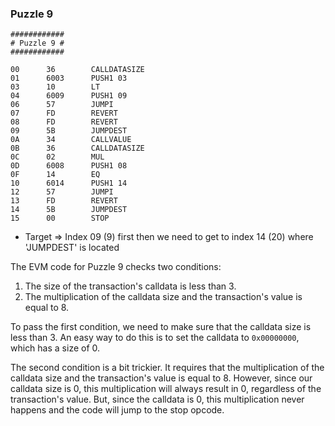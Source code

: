 ### Puzzle 9

```assembly
############
# Puzzle 9 #
############

00      36        CALLDATASIZE
01      6003      PUSH1 03
03      10        LT
04      6009      PUSH1 09
06      57        JUMPI
07      FD        REVERT
08      FD        REVERT
09      5B        JUMPDEST
0A      34        CALLVALUE
0B      36        CALLDATASIZE
0C      02        MUL
0D      6008      PUSH1 08
0F      14        EQ
10      6014      PUSH1 14
12      57        JUMPI
13      FD        REVERT
14      5B        JUMPDEST
15      00        STOP
```

- Target => Index 09 (9) first then we need to get to index 14 (20) where 'JUMPDEST' is located

The EVM code for Puzzle 9 checks two conditions:

1. The size of the transaction's calldata is less than 3.
2. The multiplication of the calldata size and the transaction's value is equal to 8.

To pass the first condition, we need to make sure that the calldata size is less than 3. An easy way to do this is to set the calldata to `0x00000000`, which has a size of 0.

The second condition is a bit trickier. It requires that the multiplication of the calldata size and the transaction's value is equal to 8. However, since our calldata size is 0, this multiplication will always result in 0, regardless of the transaction's value. But, since the calldata is 0, this multiplication never happens and the code will jump to the stop opcode.
